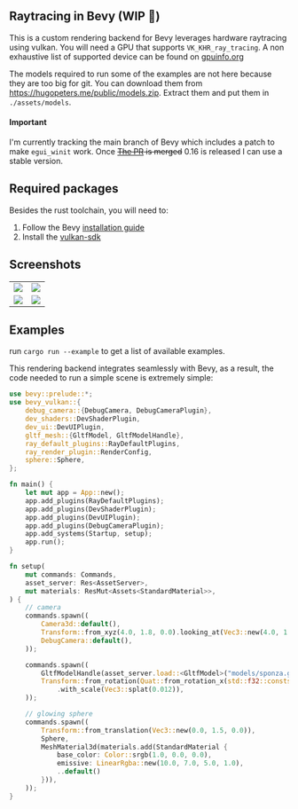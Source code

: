 ## Raytracing in Bevy (WIP 🔨)

This is a custom rendering backend for Bevy leverages hardware raytracing using vulkan.
You will need a GPU that supports `VK_KHR_ray_tracing`. A non exhaustive list of supported device
can be found on [gpuinfo.org](https://vulkan.gpuinfo.org/listdevicescoverage.php?extension=VK_KHR_ray_tracing&platform=all)

The models required to run some of the examples are not here because they are too big for git. You can download them
from https://hugopeters.me/public/models.zip. Extract them and put them in `./assets/models`.

#### Important

I'm currently tracking the main branch of Bevy which includes a patch to make `egui_winit` work.
Once ~~[The PR](https://github.com/bevyengine/bevy/pull/15884) is merged~~ 0.16 is released I can use a stable version.

## Required packages

Besides the rust toolchain, you will need to:

1. Follow the Bevy [installation guide](https://bevyengine.org/learn/quick-start/getting-started/setup/#installing-os-dependencies)
2. Install the [vulkan-sdk](https://www.lunarg.com/vulkan-sdk/)

## Screenshots

<style>
  table#example-table td {
    border: none;
  }
  table#example-table tr {
    border: none;
    background: none;
  }
</style>
<table id="example-table">
  <tbody>
    <tr>
      <td>
        <img src='./screenshots/sponz_glass_cuboid.png'/>
      </td>
      <td>
        <img src='./screenshots/sponz_glass_sphere.png'/>
      </td>
    </tr>
    <tr>
      <td>
        <img src='./screenshots/san_miquel.png'/>
      </td>
      <td>
        <img src='./screenshots/bisto_exterior.png'/>
      </td>
    </tr>
  </tbody>
</table>


## Examples

run `cargo run --example` to get a list of available examples.

This rendering backend integrates seamlessly with Bevy, as a result, the code needed to run a simple scene is extremely simple:

```rust
use bevy::prelude::*;
use bevy_vulkan::{
    debug_camera::{DebugCamera, DebugCameraPlugin},
    dev_shaders::DevShaderPlugin,
    dev_ui::DevUIPlugin,
    gltf_mesh::{GltfModel, GltfModelHandle},
    ray_default_plugins::RayDefaultPlugins,
    ray_render_plugin::RenderConfig,
    sphere::Sphere,
};

fn main() {
    let mut app = App::new();
    app.add_plugins(RayDefaultPlugins);
    app.add_plugins(DevShaderPlugin);
    app.add_plugins(DevUIPlugin);
    app.add_plugins(DebugCameraPlugin);
    app.add_systems(Startup, setup);
    app.run();
}

fn setup(
    mut commands: Commands,
    asset_server: Res<AssetServer>,
    mut materials: ResMut<Assets<StandardMaterial>>,
) {
    // camera
    commands.spawn((
        Camera3d::default(),
        Transform::from_xyz(4.0, 1.8, 0.0).looking_at(Vec3::new(4.0, 1.8, 0.0), Vec3::Y),
        DebugCamera::default(),
    ));

    commands.spawn((
        GltfModelHandle(asset_server.load::<GltfModel>("models/sponza.glb")),
        Transform::from_rotation(Quat::from_rotation_x(std::f32::consts::FRAC_PI_2 * 0.0))
            .with_scale(Vec3::splat(0.012)),
    ));

    // glowing sphere
    commands.spawn((
        Transform::from_translation(Vec3::new(0.0, 1.5, 0.0)),
        Sphere,
        MeshMaterial3d(materials.add(StandardMaterial {
            base_color: Color::srgb(1.0, 0.0, 0.0),
            emissive: LinearRgba::new(10.0, 7.0, 5.0, 1.0),
            ..default()
        })),
    ));
}
```
